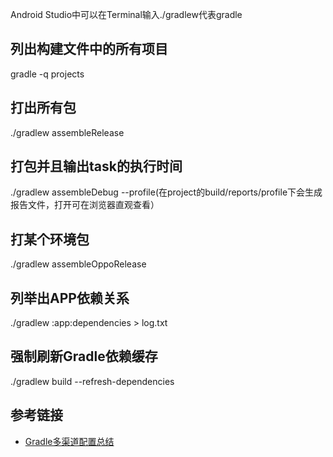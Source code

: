 Android Studio中可以在Terminal输入./gradlew代表gradle
## 列出构建文件中的所有项目
gradle -q projects
## 打出所有包
./gradlew assembleRelease
## 打包并且输出task的执行时间
./gradlew assembleDebug --profile(在project的build/reports/profile下会生成报告文件，打开可在浏览器直观查看）
## 打某个环境包
./gradlew assembleOppoRelease
## 列举出APP依赖关系 
./gradlew :app:dependencies > log.txt
## 强制刷新Gradle依赖缓存
./gradlew build --refresh-dependencies  


## 参考链接
- [Gradle多渠道配置总结](https://www.jishudog.com/9037/html)
